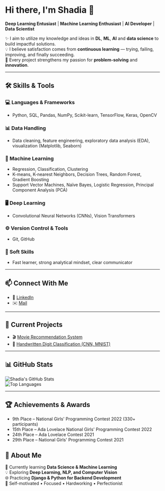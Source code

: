 # Hi there, I'm Shadia 👋  

**Deep Learning Entusiast** | **Machine Learning Enthusiast** | **AI Developer** | **Data Scientist**   

✨ I aim to utilize my knowledge and ideas in **DL**, **ML**, **AI** and **data science** to build impactful solutions.  
💡 I believe satisfaction comes from **continuous learning** — trying, failing, improving, and finally succeeding.  
🚀 Every project strengthens my passion for **problem-solving** and **innovation**.  

---

## 🛠️ Skills & Tools

### 💻 Languages & Frameworks
- Python, SQL, Pandas, NumPy, Scikit-learn, TensorFlow, Keras, OpenCV

### 📊 Data Handling
- Data cleaning, feature engineering, exploratory data analysis (EDA), visualization (Matplotlib, Seaborn)

### 🧠 Machine Learning
- Regression, Classification, Clustering  
- K-means, K-nearest Neighbors, Decision Trees, Random Forest, Gradient Boosting  
- Support Vector Machines, Naïve Bayes, Logistic Regression, Principal Component Analysis (PCA)

### 🖥️ Deep Learning
- Convolutional Neural Networks (CNNs), Vision Transformers

### ⚙️ Version Control & Tools
- Git, GitHub

### 🌟 Soft Skills
- Fast learner, strong analytical mindset, clear communicator

---


## 📫 Connect With Me  
- 💼 [LinkedIn](https://www.linkedin.com/in/shadia-akther/)
- ✉️ [Mail](mailto:shadia2169@gmail.com)
---

## 🌱 Current Projects  
- 🎬 [Movie Recommendation System](https://github.com/Sha-diya/movie-recommender-app)  
- 🔢 [Handwritten Digit Classification (CNN, MNIST)](https://github.com/Sha-diya/Deep-Learning/tree/main/Handwritten%20digit%20classification)  

---

## 📊 GitHub Stats  
![Shadia's GitHub Stats](https://github-readme-stats.vercel.app/api?username=Sha-diya&show_icons=true&theme=radical)  
![Top Languages](https://github-readme-stats.vercel.app/api/top-langs/?username=Sha-diya&layout=compact&theme=radical)  

---

## 🏆 Achievements & Awards

- 9th Place – National Girls' Programming Contest 2022 (330+ participants)  
- 15th Place – Ada Lovelace National Girls' Programming Contest 2022  
- 24th Place – Ada Lovelace Contest 2021  
- 29th Place – National Girls' Programming Contest 2021


## 🌟 About Me  
🌱 Currently learning **Data Science & Machine Learning**  
💡 Exploring **Deep Learning, NLP, and Computer Vision**  
🌐 Practicing **Django & Python for Backend Development**  
🧠 Self-motivated • Focused • Hardworking • Perfectionist  


